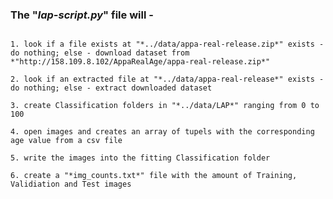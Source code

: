 ### The "*lap-script.py*" file will -

<pre><code>
1. look if a file exists at "*../data/appa-real-release.zip*" exists - do nothing; else - download dataset from
*"http://158.109.8.102/AppaRealAge/appa-real-release.zip*"

2. look if an extracted file at "*../data/appa-real-release*" exists - do nothing; else - extract downloaded dataset

3. create Classification folders in "*../data/LAP*" ranging from 0 to 100

4. open images and creates an array of tupels with the corresponding age value from a csv file

5. write the images into the fitting Classification folder

6. create a "*img_counts.txt*" file with the amount of Training, Validiation and Test images
</code></pre>
